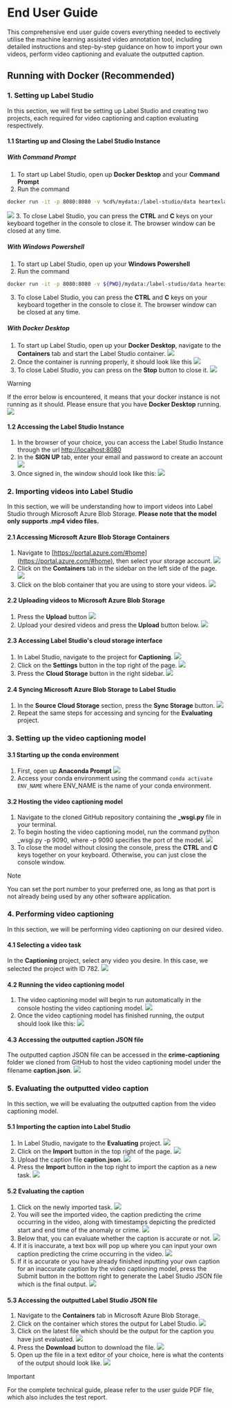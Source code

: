 
# End User Guide

This comprehensive end user guide covers everything needed to eectively utilise the machine learning assisted video
annotation tool, including detailed instructions and step-by-step guidance on how to import your own videos, perform
video captioning and evaluate the outputted caption.

## Running with Docker (Recommended)

### 1. Setting up Label Studio

In this section, we will first be setting up Label Studio and creating two projects, each required for video captioning and caption evaluating respectively.

#### 1.1 Starting up and Closing the Label Studio Instance

##### With Command Prompt
1. To start up Label Studio, open up **Docker Desktop** and your **Command Prompt**
2. Run the command
```bash
docker run -it -p 8080:8080 -v %cd%/mydata:/label-studio/data heartexlabs/label-studio:latest label-studio --log-level DEBUG
```
**![](https://lh7-rt.googleusercontent.com/docsz/AD_4nXfDZj2jrprL4_3xbKwbFHU_KVqvVMu6w0l7CqKC8qwcMzMXS--mXFmvaFJQVvaPuEJX4cB-QsUf7sDLh8lsKYTT_o-lNvAJlFvrp4vtPswgnw9lpCOhWTppZsSjGX40S1PTyDIBs1je5JzpXbw0B012LFw?key=aJAMiN2pWmOeIr7IPgSyVA)**
3. To close Label Studio, you can press the **CTRL** and **C** keys on your keyboard together in the console to close it. The browser window can be closed at any time.


##### With Windows Powershell
1. To start up Label Studio, open up your **Windows Powershell**
2. Run the command
```bash
docker run -it -p 8080:8080 -v ${PWD}/mydata:/label-studio/data heartexlabs/label-studio:latest label-studio --log-level DEBUG
```
3. To close Label Studio, you can press the **CTRL** and **C** keys on your keyboard together in the console to close it. The browser window can be closed at any time.

##### With Docker Desktop
1. To start up Label Studio, open up your **Docker Desktop**, navigate to the **Containers** tab and start the Label Studio container.
**![](https://lh7-rt.googleusercontent.com/docsz/AD_4nXceJ6-qpFm8oeY73_vaDJ87UDMFLsD6gXx3RE8lUcTT5RoZGFZ3WSvKuIy6UIe0iicg-UDRnxCTjWfc7QpoD206ru_PNcVmhip-6eGb1fxQ3AiWNs78mC66NS-KxdhIgnf8vQjdNJSAVCYLig2TQRxSpWM?key=aJAMiN2pWmOeIr7IPgSyVA)**
2. Once the container is running properly, it should look like this
**![](https://lh7-rt.googleusercontent.com/docsz/AD_4nXdKRw_oj5xngwTkyQDyE-5nc3_JKUF1ISeqmGxuKKmuGjNV7sPqaE7gHo5qk1cZxRfivedv5fYnaEhzcymemmgIlT8V16NJ5t6JaatjjMShBYfAWI7cr-vxitPuAcsGRoAgfNMPGsJWzhchINHyxS3HIHjl?key=aJAMiN2pWmOeIr7IPgSyVA)**
3. To close Label Studio, you can press on the **Stop** button to close it.
**![](https://lh7-rt.googleusercontent.com/docsz/AD_4nXfvEXJvZcjJN-_uF11L7hkPL7WXPV7thzDyBd0dFkz5mNFgovzviwUwr7_uiJJdjalaCqPhLyF1NSitn5ErtQFlBGxgC7TxhCzHQ8I8ybpZoZGHEv3Ep9xS-Gj_3otWYjQ4CFZiTuCLKDQ2Tp3yVmIo8PI?key=aJAMiN2pWmOeIr7IPgSyVA)**
> [!WARNING]
> If the error below is encountered, it means that your docker instance is not running as it should. Please ensure that you have **Docker Desktop** running.
**![](https://lh7-rt.googleusercontent.com/docsz/AD_4nXeHgkBW0H40hf9Gf-k1W_XD4bs24KstpveOsHG24rUXcUEstMXq30FYiHvf7O33k4Br0WleRgzFV6EQpA7Ozb6pYJundcLoVPST4F74bQGw82c5meTG3LhD8qpD24kXeWOoXcfAlJzxyvc5V0rhp6JtWTd-?key=aJAMiN2pWmOeIr7IPgSyVA)**
#### 1.2 Accessing the Label Studio Instance
1. In the browser of your choice, you can access the Label Studio Instance through the url [http://localhost:8080](http://localhost:8080)
2. In the **SIGN UP** tab, enter your email and password to create an account
**![](https://lh7-rt.googleusercontent.com/docsz/AD_4nXfTDDKomrF0c929BNdj5HShL5ymDxnETRdtDpIcdV_nt70w1dXqSVDJ--uv9c8S1_RwOy5_OK1pcc83z2qNbDOM05h0ouws-fQ5bOsDK3u7es4S6BsE2jtTnZp8tQUVm5WamYiWUMmIFaFkKCVl-viFlONf?key=aJAMiN2pWmOeIr7IPgSyVA)**
3. Once signed in, the window should look like this:
**![](https://lh7-rt.googleusercontent.com/docsz/AD_4nXdS4lyFJQvZBQBdOgyxnNEvPgZR7U2BABjdCbsr0GHZpwM-OvqRhH-KKgfAnNnB5yBMi_cuizqj-q4lhq_PFt_cCy_Je7ZI7i_PlBOsmQjHliK2-XfOfluZ0c1-DP0FXaR3BGsgh96FRjoin379xnEbVEBa?key=aJAMiN2pWmOeIr7IPgSyVA)**

### 2. Importing videos into Label Studio
In this section, we will be understanding how to import videos into Label Studio through Microsoft Azure Blob Storage. **Please note that the model only supports .mp4 video files.**

#### 2.1 Accessing Microsoft Azure Blob Storage Containers
1. Navigate to [https://portal.azure.com/#home](https://portal.azure.com/#home), then select your storage account.
**![](https://lh7-rt.googleusercontent.com/docsz/AD_4nXcDEjBkpkKknqqH3-lONwhsf6QDEK91pKFqPKnqY_T6rsP5U0K8kucLXL4nSDNAbJo5NxOEwghALkscbxrXaR7lNgAABYvY9G1MLImuffXXoCikYYvWva9MFumliCjzetk0hYSRJRWUrftI7XJsnQzVtm0k?key=aJAMiN2pWmOeIr7IPgSyVA)**
2. Click on the **Containers** tab in the sidebar on the left side of the page.
**![](https://lh7-rt.googleusercontent.com/docsz/AD_4nXe_2zRh0JWWPbfRhi7OaZQvxHpBllYe-1UjYs3SeAHJ3hf9PHS5c7riNNdyzTU1l1KTyIA7zZwikvn9j-Qx-hXuoRYjpls2mrn2mFrdDmMcquJZ8UbXLdVPO0JIQ5nFEWGMS15QxUJmNEha0V4ARFr2v5Q?key=aJAMiN2pWmOeIr7IPgSyVA)**
3. Click on the blob container that you are using to store your videos.
**![](https://lh7-rt.googleusercontent.com/docsz/AD_4nXdQ7sULRYVkdo59UKNqSqJTRjF-GXwZu3qRHOyyhwwHAOAYBzYk5M_2F_hygmuXUgWndSzHM-qx0IKMgWXTcMFVdATug_6_Q5_DhSISBpbJ9jxfYYiGPHtQZFcE2as3JxnlQX8lrUKH66Y0fyWKyLZC5EDR?key=aJAMiN2pWmOeIr7IPgSyVA)**

#### 2.2 Uploading videos to Microsoft Azure Blob Storage
1. Press the **Upload** button
**![](https://lh7-rt.googleusercontent.com/docsz/AD_4nXcMnC3bACY89arWUn1_tSELY3NMTmgMj9wNYxBm1y0wMHuDg6OvMWf_dIZ0mLA0H7zxp8mHbOGmtq9e-fdem6I-VPUKAF3pmp13pApYHFx-rD6JzHmTs5g5lmT6hbtKd5rgIdsgr9wY02KF3024tGHplp4?key=aJAMiN2pWmOeIr7IPgSyVA)**
2. Upload your desired videos and press the **Upload** button below.
**![](https://lh7-rt.googleusercontent.com/docsz/AD_4nXd4V1nmamY2EXi9yxHNsCnY1DZJDG8KA_sbb3KdL973Hp7snBJRJ5uifPUV67d4KrazLjnFmVvKzCtIwY971wo1JCMkbkOWMURdNhxtuz2CZ5OgwuN2O2gnvT8v8fp6zn2iNmQ9qUeALShLetG89he1lPDP?key=aJAMiN2pWmOeIr7IPgSyVA)**

#### 2.3 Accessing Label Studio's cloud storage interface
1. In Label Studio, navigate to the project for **Captioning**.
**![](https://lh7-rt.googleusercontent.com/docsz/AD_4nXfDDBDB1DqbohqZtpMcXGqYx9GRTDWF0lgN5WV-ukfzdq4e_NVT7553vk2f4UabW-0Qexc8oXUA6SMgHZYqxkktxruDD0HrC2guug-Q6pM0T3tAk-2aiUSBqu6kf31x_G0QcPJ2nh8oy6FtYg1O0Ntnc6eG?key=aJAMiN2pWmOeIr7IPgSyVA)**
2. Click on the **Settings** button in the top right of the page.
**![](https://lh7-rt.googleusercontent.com/docsz/AD_4nXetdqDc4pwEFt8R0JCnsy_pqxMoH14yv1pLCdhvOtlTUDeIlYhZESefOpQu4sBAlb7wAmaqfcc2lP-l3wmSStiBXPgV6BiR1ErBAZkpLx358C3kD7xbWo5nfP0ndlwycC8ApLiXmXdZksYJ5yaEEX2LmKIz?key=aJAMiN2pWmOeIr7IPgSyVA)**
3. Press the **Cloud Storage** button in the right sidebar.
**![](https://lh7-rt.googleusercontent.com/docsz/AD_4nXcg9005lcrvtrPrDbiRsQkkxq-lSirJyOUVddgbh-TpVZrLVv42f59PyjFVsVg4C0utOuLxbaaFl_DeAA8gYsGWXaXZ-0Onr5OtFGMe7O7C_UtO6Aa8kDgNV7Dj_RBheWiexPHDbVVxY6gf0Ne0A01scc8C?key=aJAMiN2pWmOeIr7IPgSyVA)**

#### 2.4 Syncing Microsoft Azure Blob Storage to Label Studio
1. In the **Source Cloud Storage** section, press the **Sync Storage** button.
**![](https://lh7-rt.googleusercontent.com/docsz/AD_4nXcvyIB_s1RbWFBeYZGUQtlCSE6SD1QiRFrL0lP-axvn_wL55VAvRCLTtqYQAAwVypf7p6M8S55oLN9tSLOJB-9PN2NDFeiaWAyx49fyrZhRkvxWNlsN864ZY5ZsrtL_lIgi_Wrs_RbzPrwXcJ0bDfrZ1Bii?key=aJAMiN2pWmOeIr7IPgSyVA)**
2. Repeat the same steps for accessing and syncing for the **Evaluating** project.

### 3. Setting up the video captioning model
#### 3.1 Starting up the conda environment
1. First, open up **Anaconda Prompt**
**![](https://lh7-rt.googleusercontent.com/docsz/AD_4nXcjOQNt4fnB2axP0Hgp_JA-ZV3eJ580fgxfiEC3evp5mm5suSo_qggA4GURA_8MFjy8BHpxWaJJE2NV4izhZzn-XDbdodUIH_bNdJldff6DIl-2Ot9BMHr1GY9YSfgf_ZWpgtn_QxhClwnwCeqVievNQHOS?key=aJAMiN2pWmOeIr7IPgSyVA)**
2. Access your conda environment using the command ```conda activate ENV_NAME``` where ENV_NAME is the name of your conda environment.

#### 3.2 Hosting the video captioning model
1. Navigate to the cloned GitHub repository containing the **_wsgi.py** file in your terminal.
2. To begin hosting the video captioning model, run the command python _wsgi.py -p 9090, where -p 9090 specifies the port of the model.
**![](https://lh7-rt.googleusercontent.com/docsz/AD_4nXdbodV1LVMWGpBk---UXcyodW17IGbR2bKi0t7WZ9GSX23kLuRziQUqCb7R_avv-aqxWcBantkPhRDKiBwPKBldoVj_MLSIsnYVjKXDry1Y-QbhsyLVwLN5tyaP4xAAa-skShqN7z0PcuDrJ-UvmByamhSV?key=aJAMiN2pWmOeIr7IPgSyVA)**
3. To close the model without closing the console, press the **CTRL** and **C** keys together on your keyboard. Otherwise, you can just close the console window.
> [!NOTE]
> You can set the port number to your preferred one, as long as that port is not already being used by any other software application.

### 4. Performing video captioning
In this section, we will be performing video captioning on our desired video.

#### 4.1 Selecting a video task
In the **Captioning** project, select any video you desire. In this case, we selected the project with ID 782.
**![](https://lh7-rt.googleusercontent.com/docsz/AD_4nXd3ckvDSsNIXzrY2GKaR_2H-RtaJSxLgwbzeftBzekxv-Cj1t5CCDCulmZc13K8XiUmSkSV2nO9e7a7rJPLBO66LAAVWx64YjfZr0a9DDQeFCIJku7bt1vRPWtMEsqft5NB2LcyWOpn4PLIs9SQ5g2W-_Ml?key=aJAMiN2pWmOeIr7IPgSyVA)**

#### 4.2 Running the video captioning model
1. The video captioning model will begin to run automatically in the console hosting the video captioning model.
**![](https://lh7-rt.googleusercontent.com/docsz/AD_4nXfIJWNGjD0QnTaWwYFxns-1OsIHZpzFWgG6LTxfbIeXkDiKr2WVb2q08gewxm2yl0wMPAme_zWHmWp2iaCIJkXfdnMgyKIuSTczwJw5UeeKDauVSS7szJAjIGhJFlC9hf3XTgBDHRhrVDHPH3cGImZHq0Eb?key=aJAMiN2pWmOeIr7IPgSyVA)**
2. Once the video captioning model has finished running, the output should look like this:
**![](https://lh7-rt.googleusercontent.com/docsz/AD_4nXdLOz4CfF-NciJcgxT2vNTQvHxRJUTqBumFgLqjEVWzdPGswFsFzgYBMWiB9wEFrrccrhg9Q8K0ANkOGvvwzHtOkwPr0uz-UeJU17jX11etprfsU6Pc5Ap_c41EFdPjYifZstAXi8I2hRr2G1jOawxJR-fT?key=aJAMiN2pWmOeIr7IPgSyVA)**

#### 4.3 Accessing the outputted caption JSON file
The outputted caption JSON file can be accessed in the **crime-captioning** folder we cloned from GitHub to host the video captioning model under the filename **caption.json**.
**![](https://lh7-rt.googleusercontent.com/docsz/AD_4nXd4lnA_CSYrSaLw4IjKopKRbajUuny0nQFVOvp9yGo019dEZGEsoe8WK1J7WWR7RJhF5BAva1N8MRlAjaE__iKK-vBB-Jd2jk2RqkYfRLJCI0JxkmsDhKuHCdjNRNtIjpkwbxgJXXf3CYJAgVg9QCQBDdY?key=aJAMiN2pWmOeIr7IPgSyVA)**

### 5. Evaluating the outputted video caption
In this section, we will be evaluating the outputted caption from the video captioning model.

#### 5.1 Importing the caption into Label Studio
1. In Label Studio, navigate to the **Evaluating** project.
**![](https://lh7-rt.googleusercontent.com/docsz/AD_4nXc6-hId-SvoD2odKEs3hBeHQV8dzIJvXE-tRU3vaRhsjD1zWwr61xSmdTeweHmzYLQDcSmR_VWTYwwnOazFgDT09aEYGWPAzU8wQhVNwC9qUKM7j2WhLMZLhJDnAdTRMM2pYylj1jKpMnh1izmZCo9z1Tk?key=aJAMiN2pWmOeIr7IPgSyVA)**
2. Click on the **Import** button in the top right of the page.
**![](https://lh7-rt.googleusercontent.com/docsz/AD_4nXfrvfeb2E2wrxQrz6hx77kBH_n_gfMPFuguAyKswNvUpYwYHdaB-CFvjmRzAD4en8hb_vQI1kNyQisRb4EITBsUUstHarZSD7AY_bcKUTlt3C0bz0aKgHAhLXVrDC5-YvZXT-O-bPY-2nniGaNwSBS-xu1m?key=aJAMiN2pWmOeIr7IPgSyVA)**
3. Upload the caption file **caption.json**.
**![](https://lh7-rt.googleusercontent.com/docsz/AD_4nXeJcs8I_tNQREtiLVs5rCGHaOPUzQZ8BpQ4tL5Dy0cdHjNltTRdDVmBtEmU9SZIQUvRFq31rwR8q1WM4qwD1fQ8oE8RYOoWJsyzqDG828fIotKGb8lK6HEmMjZOQHVf4OEbQeqQCYI2G6uV5kcYHALtTbE?key=aJAMiN2pWmOeIr7IPgSyVA)**
4. Press the **Import** button in the top right to import the caption as a new task.
**![](https://lh7-rt.googleusercontent.com/docsz/AD_4nXd74ddkMcE2qY7KUmSzPW0HDco2F3_kD6KlzGAeJZYQlBK3RXgesYh6dhkPfR3_BL0x4KfV0_2N5h1dPqqAQDHXlz0eBcJ0JXGoiCGw0XLLoKlL83hboVpPTi6a09qZZUhu7tVWThRyY9DfGoNHNAEHzPuz?key=aJAMiN2pWmOeIr7IPgSyVA)**

#### 5.2 Evaluating the caption
1. Click on the newly imported task.
**![](https://lh7-rt.googleusercontent.com/docsz/AD_4nXcZ5BYohe7WDcqdMBivxjzs70h9FXvYFV3DvM7IHnrD6gw6_cB4YrGJScbJoDMqHwIAfoodRSR76j2TatDArC6gbPzMerO4QA9hN9quRmKcInK7nXcMMmGLrMbsPqXAvq_9hsAoxa53qKqDuoZSGXP11fJV?key=aJAMiN2pWmOeIr7IPgSyVA)**
2. You will see the imported video, the caption predicting the crime occurring in the video, along with timestamps depicting the predicted start and end time of the anomaly or crime.
**![](https://lh7-rt.googleusercontent.com/docsz/AD_4nXfEKT4BxaBzzIHgur4_jgCr-Kx91e-PF4Eqm5BVRq4H0JEx9aldFRq5hD9_578oS4OsN0iiVBKDWKhZR9c-0yuALglSK02yQXoxS3HcAFM6jr8_QyI4bxOYOH05ApbpUWnIpbu6WxJ37EUig5eFMyg96wcR?key=aJAMiN2pWmOeIr7IPgSyVA)**
3. Below that, you can evaluate whether the caption is accurate or not.
**![](https://lh7-rt.googleusercontent.com/docsz/AD_4nXeiVLU3am56xdkCrcEh36aMcxTaXUJW4SKZVtqHMxdOBbvXvhxaDHr99vprYyf8YCyG1-Y3qpyfruFDgA7_rIoFgiAjIRrdLdVU3Om35jYg3-Myt5hm1meLVn-N1BZuUl3bRvYEkl1tPdjDGo7-vG5pcZzc?key=aJAMiN2pWmOeIr7IPgSyVA)**
4. If it is inaccurate, a text box will pop up where you can input your own caption predicting the crime occurring in the video.
**![](https://lh7-rt.googleusercontent.com/docsz/AD_4nXdUZvsxppaZwQWTEpsZ8jK3beawxdwYKf5oWalVwHXoYBOnbYplUzKmddJb2rEYGlG4BeNqQxVJof8UhpbYvPT_-8GC0ypC184tZA7XHZjHj12x6mv0avhFLDaWuxIMQ6UIu7w1ZtVWhI3dYJZVzUiSwC1U?key=aJAMiN2pWmOeIr7IPgSyVA)**
5. If it is accurate or you have already finished inputting your own caption for an inaccurate caption by the video captioning model, press the Submit button in the bottom right to generate the Label Studio JSON file which is the final output.
**![](https://lh7-rt.googleusercontent.com/docsz/AD_4nXcflifKfTSMcrAS7HOSOFpRU17fMhTYX8YLl5ecAU0Y6825NyqbxfOA4hvAfWuUv8cWgqjTgTSVh_iUP8XcWcdYx4lhJO3SSUfd-5OnolEJWPz8uESLtLb0XMO5e7z4YfCCx1qr5-0cCFbfrMnA7n8waI4?key=aJAMiN2pWmOeIr7IPgSyVA)**

#### 5.3 Accessing the outputted Label Studio JSON file
1. Navigate to the **Containers** tab in Microsoft Azure Blob Storage.
2.  Click on the container which stores the output for Label Studio.
**![](https://lh7-rt.googleusercontent.com/docsz/AD_4nXflBEufLQBhURp8-tOygCjk8DIwacOKPsT_zYMLMbBliA8-FipWC0dtlNX-ZapvXt2TBu2v1GZ-ke40WfVypXLBD9rKPiEpMwBFsKOCOY3hpHKYOBGXbBqniMcCE_x068618jCHP0Bhj1S5FQirRaI3k4M?key=aJAMiN2pWmOeIr7IPgSyVA)**
3. Click on the latest file which should be the output for the caption you have just evaluated.
**![](https://lh7-rt.googleusercontent.com/docsz/AD_4nXfbAi1OnkFSc4kdchFAdWrw9Y3YrQu2h-kZDDbAfG5OHUdoczfXYnZhmG_1VSzLuu08gsa7IdY9Ar_msgIrkHojFBxT1AFmKJTE1Eg-JznP__KGeFDLJmj1Yl4F3aCqbeNQrmMT1EPmq-HgQ3Ia8YyEhVW3?key=aJAMiN2pWmOeIr7IPgSyVA)**
4. Press the **Download** button to download the file.
**![](https://lh7-rt.googleusercontent.com/docsz/AD_4nXdsCCRrJnz581tTOw1OyZwCLrVelnL52xwEBgwDdLYrDHSlVXXjlwmhs3_yh1nBcwfwgpKk9EItXBai840jRmOINfvkb8_RPR5cOOO10Q8VGnJzgFUfFdV1QAKlY5kFVC0xdzGzGnZbERx1-Hs8Y9iZJXhU?key=aJAMiN2pWmOeIr7IPgSyVA)**
5. Open up the file in a text editor of your choice, here is what the contents of the output should look like.
**![](https://lh7-rt.googleusercontent.com/docsz/AD_4nXcqjDK-K2qrvZroOuatwaqwUDh8n9kuilBkWVi8BcinK4HSibM2p5DFuSZa2szhOINOj43hyEY1BrYZjSG3veWAgunWfOCfUiPD4n3LOfAN6fFqOFFRd51z2rLmFkZ2fzXVK9DbpCekzKbJmNo4okf6ARw?key=aJAMiN2pWmOeIr7IPgSyVA)**

> [!IMPORTANT]
> For the complete technical guide, please refer to the user guide PDF file, which also includes the test report.
